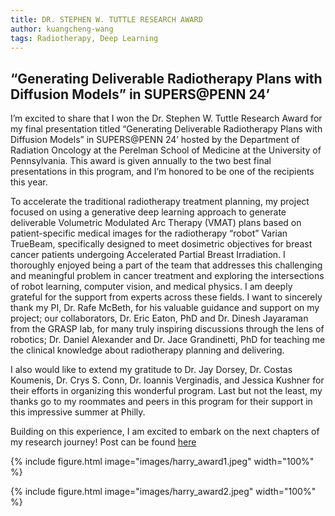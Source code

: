 ```yaml
---
title: DR. STEPHEN W. TUTTLE RESEARCH AWARD
author: kuangcheng-wang
tags: Radiotherapy, Deep Learning
---
```


## “Generating Deliverable Radiotherapy Plans with Diffusion Models” in SUPERS@PENN 24’ 
I’m excited to share that I won the Dr. Stephen W. Tuttle Research Award for my final presentation titled “Generating Deliverable Radiotherapy Plans with Diffusion Models” in SUPERS@PENN 24’ hosted by the Department of Radiation Oncology at the Perelman School of Medicine at the University of Pennsylvania. This award is given annually to the two best final presentations in this program, and I’m honored to be one of the recipients this year.

To accelerate the traditional radiotherapy treatment planning, my project focused on using a generative deep learning approach to generate deliverable Volumetric Modulated Arc Therapy (VMAT) plans based on patient-specific medical images for the radiotherapy “robot” Varian TrueBeam, specifically designed to meet dosimetric objectives for breast cancer patients undergoing Accelerated Partial Breast Irradiation. I thoroughly enjoyed being a part of the team that addresses this challenging and meaningful problem in cancer treatment and exploring the intersections of robot learning, computer vision, and medical physics. I am deeply grateful for the support from experts across these fields. I want to sincerely thank my PI, Dr. Rafe McBeth, for his valuable guidance and support on my project; our collaborators, Dr. Eric Eaton, PhD and Dr. Dinesh Jayaraman from the GRASP lab, for many truly inspiring discussions through the lens of robotics; Dr. Daniel Alexander and Dr. Jace Grandinetti, PhD for teaching me the clinical knowledge about radiotherapy planning and delivering.

I also would like to extend my gratitude to Dr. Jay Dorsey, Dr. Costas Koumenis, Dr. Crys S. Conn, Dr. Ioannis Verginadis, and Jessica Kushner for their efforts in organizing this wonderful program. Last but not the least, my thanks go to my roommates and peers in this program for their support in this impressive summer at Philly.

Building on this experience, I am excited to embark on the next chapters of my research journey! Post can be found [here](https://www.linkedin.com/feed/update/urn:li:activity:7228097571414589440/)

{%
  include figure.html
  image="images/harry_award1.jpeg"
  width="100%"
%}

{%
  include figure.html
  image="images/harry_award2.jpeg"
  width="100%"
%}
